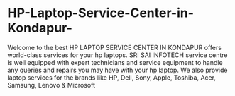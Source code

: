 # HP-Laptop-Service-Center-in-Kondapur-
Welcome to the best HP LAPTOP SERVICE CENTER IN KONDAPUR offers world-class services for your hp laptops. SRI SAI INFOTECH service centre is well equipped with expert technicians and service equipment to handle any queries and repairs you may have with your hp laptop. We also provide laptop services for the brands like HP, Dell, Sony, Apple, Toshiba, Acer, Samsung, Lenovo &amp; Microsoft
